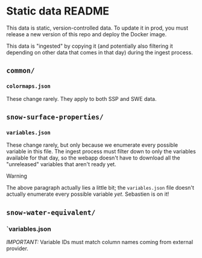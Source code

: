 # Static data README

This data is static, version-controlled data. To update it in prod, you must release a
new version of this repo and deploy the Docker image.

This data is "ingested" by copying it (and potentially also filtering it depending on
other data that comes in that day) during the ingest process.


## `common/`

### `colormaps.json`

These change rarely. They apply to both SSP and SWE data.


## `snow-surface-properties/`

### `variables.json`

These change rarely, but only because we enumerate every possible variable in this file.
The ingest process must filter down to only the variables available for that day, so the
webapp doesn't have to download all the "unreleased" variables that aren't ready yet.

> [!WARNING]
>
> The above paragraph actually lies a little bit; the `variables.json` file doesn't
> actually enumerate every possible variable _yet_. Sebastien is on it!


## `snow-water-equivalent/`

### `variables.json

_IMPORTANT:_ Variable IDs must match column names coming from external provider.
